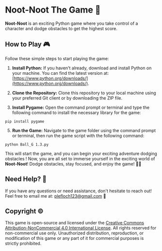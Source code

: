 # Noot-Noot The Game 🐧

**Noot-Noot** is an exciting Python game where you take control of a character and dodge obstacles to get the highest score.

## How to Play 🎮

Follow these simple steps to start playing the game:

1. **Install Python:** If you haven't already, download and install Python on your machine. You can find the latest version at: [https://www.python.org/downloads/](https://www.python.org/downloads/).

2. **Clone the Repository:** Clone this repository to your local machine using your preferred Git client or by downloading the ZIP file.

3. **Install Pygame:** Open the command prompt or terminal and type the following command to install the necessary library for the game:

```
pip install pygame
```

5. **Run the Game:** Navigate to the game folder using the command prompt or terminal, then run the game script with the following command:

```
python Ball_G 1.3.py
```

This will start the game, and you can begin your exciting adventure dodging obstacles !
Now, you are all set to immerse yourself in the exciting world of **Noot-Noot**! Dodge obstacles, stay focused, and enjoy the game! 🚀🌟

## Need Help? 🤔

If you have any questions or need assistance, don't hesitate to reach out! Feel free to email me at: plefloch123@gmail.com 📧

## Copyright ©️

This game is open-source and licensed under the [Creative Commons Attribution-NonCommercial 4.0 International License](https://creativecommons.org/licenses/by-nc/4.0/). All rights reserved for non-commercial use only. Unauthorized distribution, reproduction, or modification of this game or any part of it for commercial purposes is strictly prohibited.

